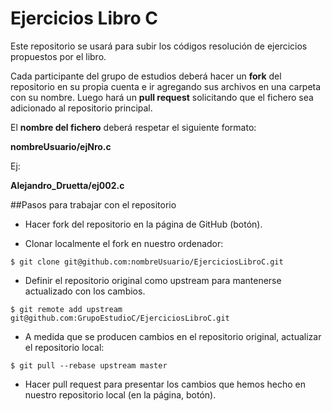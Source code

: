 # Ejercicios Libro C

Este repositorio se usará para subir los códigos resolución de ejercicios
propuestos por el libro.

Cada participante del grupo de estudios deberá hacer un **fork** del repositorio
en su propia cuenta e ir agregando sus archivos en una carpeta con su nombre. 
Luego hará un **pull request** solicitando que el fichero
sea adicionado al repositorio principal.

El **nombre del fichero** deberá respetar el siguiente formato:

**nombreUsuario/ejNro.c**

Ej:

**Alejandro_Druetta/ej002.c**

##Pasos para trabajar con el repositorio

- Hacer fork del repositorio en la página de GitHub (botón).

- Clonar localmente el fork en nuestro ordenador:

<!-- language: lang-bash -->

    $ git clone git@github.com:nombreUsuario/EjerciciosLibroC.git

- Definir el repositorio original como upstream para mantenerse
   actualizado con los cambios.

<!-- language: lang-bash -->

    $ git remote add upstream git@github.com:GrupoEstudioC/EjerciciosLibroC.git

- A medida que se producen cambios en el repositorio original,
   actualizar el repositorio local:

<!-- language: lang-bash -->

    $ git pull --rebase upstream master

- Hacer pull request para presentar los cambios que hemos hecho en
   nuestro repositorio local (en la página, botón).



